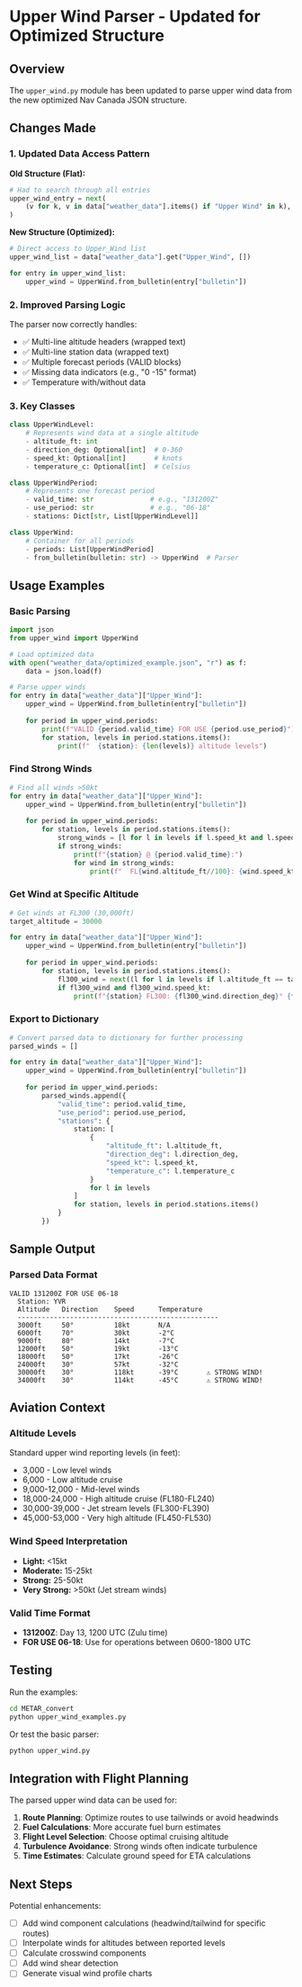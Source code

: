 # Upper Wind Parser - Updated for Optimized Structure

## Overview
The `upper_wind.py` module has been updated to parse upper wind data from the new optimized Nav Canada JSON structure.

## Changes Made

### 1. **Updated Data Access Pattern**

**Old Structure (Flat):**
```python
# Had to search through all entries
upper_wind_entry = next(
    (v for k, v in data["weather_data"].items() if "Upper Wind" in k), None
)
```

**New Structure (Optimized):**
```python
# Direct access to Upper_Wind list
upper_wind_list = data["weather_data"].get("Upper_Wind", [])

for entry in upper_wind_list:
    upper_wind = UpperWind.from_bulletin(entry["bulletin"])
```

### 2. **Improved Parsing Logic**

The parser now correctly handles:
- ✅ Multi-line altitude headers (wrapped text)
- ✅ Multi-line station data (wrapped text)
- ✅ Multiple forecast periods (VALID blocks)
- ✅ Missing data indicators (e.g., "0 -15" format)
- ✅ Temperature with/without data

### 3. **Key Classes**

```python
class UpperWindLevel:
    # Represents wind data at a single altitude
    - altitude_ft: int
    - direction_deg: Optional[int]  # 0-360
    - speed_kt: Optional[int]       # knots
    - temperature_c: Optional[int]  # Celsius

class UpperWindPeriod:
    # Represents one forecast period
    - valid_time: str              # e.g., "131200Z"
    - use_period: str              # e.g., "06-18"
    - stations: Dict[str, List[UpperWindLevel]]

class UpperWind:
    # Container for all periods
    - periods: List[UpperWindPeriod]
    - from_bulletin(bulletin: str) -> UpperWind  # Parser
```

## Usage Examples

### Basic Parsing
```python
import json
from upper_wind import UpperWind

# Load optimized data
with open("weather_data/optimized_example.json", "r") as f:
    data = json.load(f)

# Parse upper winds
for entry in data["weather_data"]["Upper_Wind"]:
    upper_wind = UpperWind.from_bulletin(entry["bulletin"])
    
    for period in upper_wind.periods:
        print(f"VALID {period.valid_time} FOR USE {period.use_period}")
        for station, levels in period.stations.items():
            print(f"  {station}: {len(levels)} altitude levels")
```

### Find Strong Winds
```python
# Find all winds >50kt
for entry in data["weather_data"]["Upper_Wind"]:
    upper_wind = UpperWind.from_bulletin(entry["bulletin"])
    
    for period in upper_wind.periods:
        for station, levels in period.stations.items():
            strong_winds = [l for l in levels if l.speed_kt and l.speed_kt > 50]
            if strong_winds:
                print(f"{station} @ {period.valid_time}:")
                for wind in strong_winds:
                    print(f"  FL{wind.altitude_ft//100}: {wind.speed_kt}kt")
```

### Get Wind at Specific Altitude
```python
# Get winds at FL300 (30,000ft)
target_altitude = 30000

for entry in data["weather_data"]["Upper_Wind"]:
    upper_wind = UpperWind.from_bulletin(entry["bulletin"])
    
    for period in upper_wind.periods:
        for station, levels in period.stations.items():
            fl300_wind = next((l for l in levels if l.altitude_ft == target_altitude), None)
            if fl300_wind and fl300_wind.speed_kt:
                print(f"{station} FL300: {fl300_wind.direction_deg}° {fl300_wind.speed_kt}kt")
```

### Export to Dictionary
```python
# Convert parsed data to dictionary for further processing
parsed_winds = []

for entry in data["weather_data"]["Upper_Wind"]:
    upper_wind = UpperWind.from_bulletin(entry["bulletin"])
    
    for period in upper_wind.periods:
        parsed_winds.append({
            "valid_time": period.valid_time,
            "use_period": period.use_period,
            "stations": {
                station: [
                    {
                        "altitude_ft": l.altitude_ft,
                        "direction_deg": l.direction_deg,
                        "speed_kt": l.speed_kt,
                        "temperature_c": l.temperature_c
                    }
                    for l in levels
                ]
                for station, levels in period.stations.items()
            }
        })
```

## Sample Output

### Parsed Data Format
```
VALID 131200Z FOR USE 06-18
  Station: YVR
  Altitude   Direction    Speed      Temperature 
  --------------------------------------------------
  3000ft     50°          18kt       N/A         
  6000ft     70°          30kt       -2°C        
  9000ft     80°          14kt       -7°C        
  12000ft    50°          19kt       -13°C       
  18000ft    50°          17kt       -26°C       
  24000ft    30°          57kt       -32°C       
  30000ft    30°          118kt      -39°C       ⚠️ STRONG WIND!
  34000ft    30°          114kt      -45°C       ⚠️ STRONG WIND!
```

## Aviation Context

### Altitude Levels
Standard upper wind reporting levels (in feet):
- 3,000 - Low level winds
- 6,000 - Low altitude cruise
- 9,000-12,000 - Mid-level winds
- 18,000-24,000 - High altitude cruise (FL180-FL240)
- 30,000-39,000 - Jet stream levels (FL300-FL390)
- 45,000-53,000 - Very high altitude (FL450-FL530)

### Wind Speed Interpretation
- **Light:** <15kt
- **Moderate:** 15-25kt
- **Strong:** 25-50kt
- **Very Strong:** >50kt (Jet stream winds)

### Valid Time Format
- **131200Z**: Day 13, 1200 UTC (Zulu time)
- **FOR USE 06-18**: Use for operations between 0600-1800 UTC

## Testing

Run the examples:
```bash
cd METAR_convert
python upper_wind_examples.py
```

Or test the basic parser:
```bash
python upper_wind.py
```

## Integration with Flight Planning

The parsed upper wind data can be used for:
1. **Route Planning**: Optimize routes to use tailwinds or avoid headwinds
2. **Fuel Calculations**: More accurate fuel burn estimates
3. **Flight Level Selection**: Choose optimal cruising altitude
4. **Turbulence Avoidance**: Strong winds often indicate turbulence
5. **Time Estimates**: Calculate ground speed for ETA calculations

## Next Steps

Potential enhancements:
- [ ] Add wind component calculations (headwind/tailwind for specific routes)
- [ ] Interpolate winds for altitudes between reported levels
- [ ] Calculate crosswind components
- [ ] Add wind shear detection
- [ ] Generate visual wind profile charts
